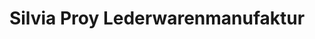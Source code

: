 ---
title: "Silvia Proy Lederwarenmanufaktur"
url: /wien/silvia-proy-lederwarenmanufaktur/
shop: Leder
---